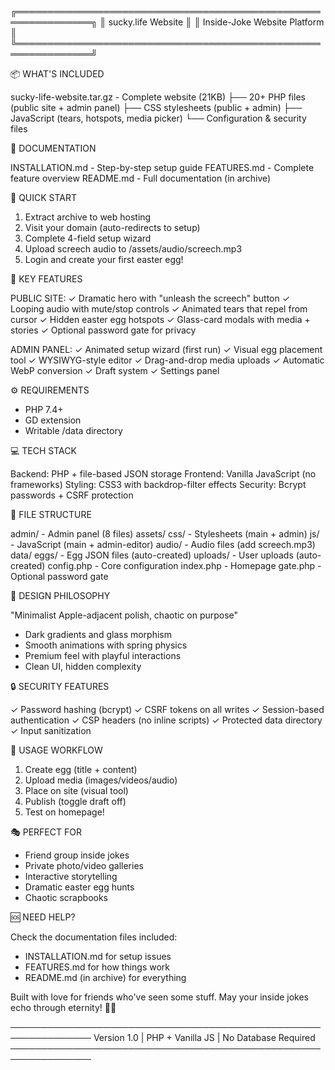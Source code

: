 ╔══════════════════════════════════════════════════════════════╗
║                     sucky.life Website                       ║
║              Inside-Joke Website Platform                    ║
╚══════════════════════════════════════════════════════════════╝

📦 WHAT'S INCLUDED

sucky-life-website.tar.gz - Complete website (21KB)
  ├── 20+ PHP files (public site + admin panel)
  ├── CSS stylesheets (public + admin)
  ├── JavaScript (tears, hotspots, media picker)
  └── Configuration & security files

📄 DOCUMENTATION

INSTALLATION.md - Step-by-step setup guide
FEATURES.md     - Complete feature overview
README.md       - Full documentation (in archive)

🚀 QUICK START

1. Extract archive to web hosting
2. Visit your domain (auto-redirects to setup)
3. Complete 4-field setup wizard
4. Upload screech audio to /assets/audio/screech.mp3
5. Login and create your first easter egg!

🎯 KEY FEATURES

PUBLIC SITE:
✓ Dramatic hero with "unleash the screech" button
✓ Looping audio with mute/stop controls
✓ Animated tears that repel from cursor
✓ Hidden easter egg hotspots
✓ Glass-card modals with media + stories
✓ Optional password gate for privacy

ADMIN PANEL:
✓ Animated setup wizard (first run)
✓ Visual egg placement tool
✓ WYSIWYG-style editor
✓ Drag-and-drop media uploads
✓ Automatic WebP conversion
✓ Draft system
✓ Settings panel

⚙️ REQUIREMENTS

- PHP 7.4+
- GD extension
- Writable /data directory

💻 TECH STACK

Backend:  PHP + file-based JSON storage
Frontend: Vanilla JavaScript (no frameworks)
Styling:  CSS3 with backdrop-filter effects
Security: Bcrypt passwords + CSRF protection

📁 FILE STRUCTURE

admin/          - Admin panel (8 files)
assets/
  css/          - Stylesheets (main + admin)
  js/           - JavaScript (main + admin-editor)
  audio/        - Audio files (add screech.mp3)
data/
  eggs/         - Egg JSON files (auto-created)
  uploads/      - User uploads (auto-created)
config.php      - Core configuration
index.php       - Homepage
gate.php        - Optional password gate

🎨 DESIGN PHILOSOPHY

"Minimalist Apple-adjacent polish, chaotic on purpose"
- Dark gradients and glass morphism
- Smooth animations with spring physics
- Premium feel with playful interactions
- Clean UI, hidden complexity

🔒 SECURITY FEATURES

✓ Password hashing (bcrypt)
✓ CSRF tokens on all writes
✓ Session-based authentication
✓ CSP headers (no inline scripts)
✓ Protected data directory
✓ Input sanitization

📝 USAGE WORKFLOW

1. Create egg (title + content)
2. Upload media (images/videos/audio)
3. Place on site (visual tool)
4. Publish (toggle draft off)
5. Test on homepage!

🎭 PERFECT FOR

- Friend group inside jokes
- Private photo/video galleries
- Interactive storytelling
- Dramatic easter egg hunts
- Chaotic scrapbooks

🆘 NEED HELP?

Check the documentation files included:
- INSTALLATION.md for setup issues
- FEATURES.md for how things work
- README.md (in archive) for everything

Built with love for friends who've seen some stuff.
May your inside jokes echo through eternity! 🥚✨

───────────────────────────────────────────────────────────────
Version 1.0 | PHP + Vanilla JS | No Database Required
───────────────────────────────────────────────────────────────